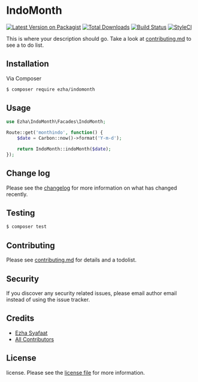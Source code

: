# IndoMonth

[![Latest Version on Packagist][ico-version]][link-packagist]
[![Total Downloads][ico-downloads]][link-downloads]
[![Build Status][ico-travis]][link-travis]
[![StyleCI][ico-styleci]][link-styleci]

This is where your description should go. Take a look at [contributing.md](contributing.md) to see a to do list.

## Installation

Via Composer

``` bash
$ composer require ezha/indomonth
```

## Usage

```php
use Ezha\IndoMonth\Facades\IndoMonth;

Route::get('monthindo', function() {
    $date = Carbon::now()->format('Y-m-d');

    return IndoMonth::indoMonth($date);
});
```

## Change log

Please see the [changelog](changelog.md) for more information on what has changed recently.

## Testing

``` bash
$ composer test
```

## Contributing

Please see [contributing.md](contributing.md) for details and a todolist.

## Security

If you discover any security related issues, please email author email instead of using the issue tracker.

## Credits

- [Ezha Syafaat][link-author]
- [All Contributors][link-contributors]

## License

license. Please see the [license file](license.md) for more information.

[ico-version]: https://img.shields.io/packagist/v/ezha/indomonth.svg?style=flat-square
[ico-downloads]: https://img.shields.io/packagist/dt/ezha/indomonth.svg?style=flat-square
[ico-travis]: https://img.shields.io/travis/ezha/indomonth/master.svg?style=flat-square
[ico-styleci]: https://styleci.io/repos/331256613/shield

[link-packagist]: https://packagist.org/packages/ezha/indomonth
[link-downloads]: https://packagist.org/packages/ezha/indomonth
[link-travis]: https://travis-ci.org/ezha/indomonth
[link-styleci]: https://styleci.io/repos/331256613
[link-author]: https://github.com/ezha
[link-contributors]: ../../contributors
